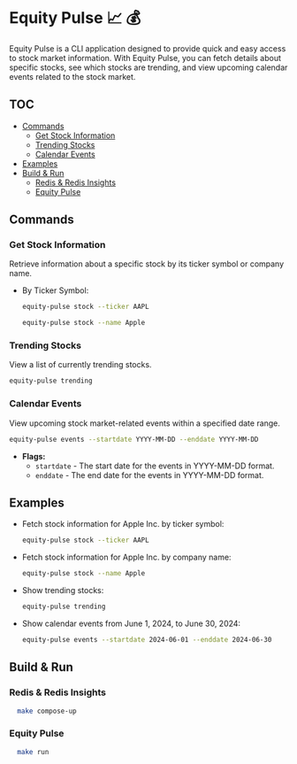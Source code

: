 
# Equity Pulse 📈 💰 

Equity Pulse is a CLI application designed to provide quick and easy access to stock market information. With Equity Pulse, you can fetch details about specific stocks, see which stocks are trending, and view upcoming calendar events related to the stock market.

## TOC
- [Commands](#commands)
  - [Get Stock Information](#get-stock-information)
  - [Trending Stocks](#trending-stocks)
  - [Calendar Events](#calendar-events)
- [Examples](#examples)
- [Build \& Run](#build--run)
  - [Redis \& Redis Insights](#redis--redis-insights)
  - [Equity Pulse](#equity-pulse)

## Commands

### Get Stock Information

Retrieve information about a specific stock by its ticker symbol or company name.

- By Ticker Symbol:
  ```bash
  equity-pulse stock --ticker AAPL
  ```

  ```bash
  equity-pulse stock --name Apple
  ```

### Trending Stocks

View a list of currently trending stocks.

```bash
equity-pulse trending
```

### Calendar Events

View upcoming stock market-related events within a specified date range.

```bash
equity-pulse events --startdate YYYY-MM-DD --enddate YYYY-MM-DD
```

- **Flags:**
  - `startdate` - The start date for the events in YYYY-MM-DD format.
  - `enddate` - The end date for the events in YYYY-MM-DD format.

## Examples

- Fetch stock information for Apple Inc. by ticker symbol:
  ```bash
  equity-pulse stock --ticker AAPL
  ```

- Fetch stock information for Apple Inc. by company name:
  ```bash
  equity-pulse stock --name Apple
  ```

- Show trending stocks:
  ```bash
  equity-pulse trending
  ```

- Show calendar events from June 1, 2024, to June 30, 2024:
  ```bash
  equity-pulse events --startdate 2024-06-01 --enddate 2024-06-30

## Build & Run 

### Redis & Redis Insights 
```bash
  make compose-up
```

### Equity Pulse
```bash
  make run 
```
